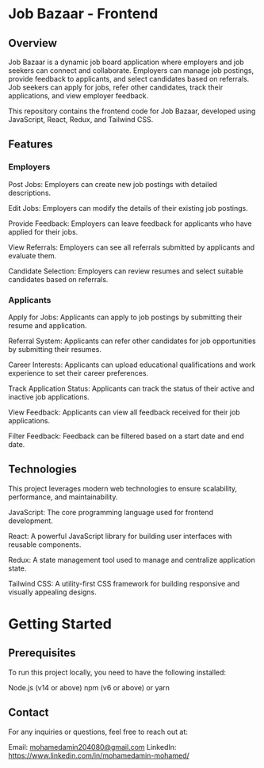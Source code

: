 # Job Bazaar - Frontend
## Overview
Job Bazaar is a dynamic job board application where employers and job seekers can connect and collaborate. Employers can manage job postings, provide feedback to applicants, and select candidates based on referrals. Job seekers can apply for jobs, refer other candidates, track their applications, and view employer feedback.

This repository contains the frontend code for Job Bazaar, developed using JavaScript, React, Redux, and Tailwind CSS.

## Features
### Employers
Post Jobs: Employers can create new job postings with detailed descriptions.

Edit Jobs: Employers can modify the details of their existing job postings.

Provide Feedback: Employers can leave feedback for applicants who have applied for their jobs.

View Referrals: Employers can see all referrals submitted by applicants and evaluate them.

Candidate Selection: Employers can review resumes and select suitable candidates based on referrals.

### Applicants
Apply for Jobs: Applicants can apply to job postings by submitting their resume and application.

Referral System: Applicants can refer other candidates for job opportunities by submitting their resumes.

Career Interests: Applicants can upload educational qualifications and work experience to set their career preferences.

Track Application Status: Applicants can track the status of their active and inactive job applications.

View Feedback: Applicants can view all feedback received for their job applications.

Filter Feedback: Feedback can be filtered based on a start date and end date.

## Technologies
This project leverages modern web technologies to ensure scalability, performance, and maintainability.

JavaScript: The core programming language used for frontend development.

React: A powerful JavaScript library for building user interfaces with reusable components.

Redux: A state management tool used to manage and centralize application state.

Tailwind CSS: A utility-first CSS framework for building responsive and visually appealing designs.

# Getting Started
## Prerequisites

To run this project locally, you need to have the following installed:

Node.js (v14 or above)
npm (v6 or above) or yarn

## Contact
For any inquiries or questions, feel free to reach out at:

Email: mohamedamin204080@gmail.com
LinkedIn: https://www.linkedin.com/in/mohamedamin-mohamed/
